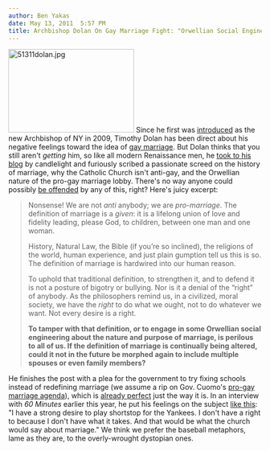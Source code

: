 ```yaml
---
author: Ben Yakas
date: May 13, 2011  5:57 PM
title: Archbishop Dolan On Gay Marriage Fight: "Orwellian Social Engineering"
---
```


<p><span class="mt-enclosure mt-enclosure-image" style="display: inline;"> <img alt="51311dolan.jpg" src="https://web.archive.org/web/20110521082154im_/http://gothamist.com/attachments/byakas/51311dolan.jpg" width="250" height="166" class="image-right"> </span>Since he first was <a href="https://web.archive.org/web/20110521082154/http://gothamist.com/2009/04/16/archbishop_timothy_dolan_basks_in_n.php#photo-1">introduced</a> as the new Archbishop of NY in 2009, Timothy Dolan has been direct about his negative feelings toward the idea of <a href="https://web.archive.org/web/20110521082154/http://gothamist.com/tags/gaymarriage">gay marriage</a>. But Dolan thinks that you still aren&apos;t <em>getting</em> him, so like all modern Renaissance men, he <a href="https://web.archive.org/web/20110521082154/http://blog.archny.org/?p=1187">took to his blog</a> by candlelight and furiously scribed a passionate screed on the history of marriage, why the Catholic Church isn&apos;t anti-gay, and the Orwellian nature of the pro-gay marriage lobby. There&apos;s no way anyone could possibly <a href="https://web.archive.org/web/20110521082154/http://www.nydailynews.com/ny_local/2011/05/13/2011-05-13_archibishop_timothy_dolan_attempts_to_legalize_samesex_marriage_are_orwellian_so.html">be offended</a> by any of this, right? Here&apos;s juicy excerpt:  </p>

<blockquote>Nonsense!  We are not <em>anti</em> anybody; we are <em>pro-marriage</em>.  The definition of marriage is a <em>given</em>:  it is a lifelong union of love and fidelity leading, please God, to children, between one man and one woman.

<p>History, Natural Law, the Bible (if you&#x2019;re so inclined), the religions of the world, human experience, and just plain gumption tell us this is so.  The definition of marriage is hardwired into our human reason.</p>

<p>To uphold that traditional definition, to strengthen it, and to defend it is not a posture of bigotry or bullying.  Nor is it a denial of the &#x201C;right&#x201D; of anybody.  As the philosophers remind us, in a civilized, moral society, we have the <em>right</em> to do what we ought, not to do whatever we want.  Not every desire is a right.</p>

<p><strong>To tamper with that definition, or to engage in some Orwellian social engineering about the nature and purpose of marriage, is perilous to all of us.  If the definition of marriage is continually being altered, could it not in the future be morphed again to include multiple spouses or even family members?</strong></p></blockquote><p></p>

<p>He finishes the post with a plea for the government to try fixing schools instead of redefining marriage (we assume a rip on Gov. Cuomo&apos;s <a href="https://web.archive.org/web/20110521082154/http://gothamist.com/2011/05/03/cuomo_optimistic_marriage_equality.php">pro-gay marriage agenda</a>), which is <a href="https://web.archive.org/web/20110521082154/http://www.divorcerate.org/">already perfect</a> just the way it is. In an interview with <em>60 Minutes</em> earlier this year, he put his feelings on the subject <a href="https://web.archive.org/web/20110521082154/http://www.cbsnews.com/8301-504803_162-20044758-10391709.html">like this</a>:  &quot;I have a strong desire to play shortstop for the Yankees. I don&apos;t have a right to because I don&apos;t have what it takes. And that would be what the church would say about marriage.&quot; We think we prefer the baseball metaphors, lame as they are, to the overly-wrought dystopian ones. </p>